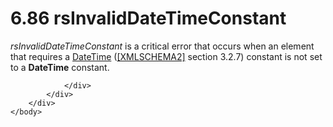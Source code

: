<html dir="LTR" xmlns:mshelp="http://msdn.microsoft.com/mshelp" xmlns:ddue="http://ddue.schemas.microsoft.com/authoring/2003/5" xmlns:xlink="http://www.w3.org/1999/xlink" xmlns:tool="http://www.microsoft.com/tooltip">
    <head>
        <meta http-equiv="Content-Type" content="text/html; CHARSET=utf-8"></meta>
        <meta name="save" content="history"></meta>
        <title>6.86 rsInvalidDateTimeConstant</title>
        <xml>
            <mshelp:toctitle title="6.86 rsInvalidDateTimeConstant"></mshelp:toctitle>
            <mshelp:rltitle title="[MS-RDL]: rsInvalidDateTimeConstant"></mshelp:rltitle>
            <mshelp:keyword index="A" term="b59d43e2-7594-4e86-807f-22b549a9803a"></mshelp:keyword>
            <mshelp:attr name="DCSext.ContentType" value="open specification"></mshelp:attr>
            <mshelp:attr name="AssetID" value="b59d43e2-7594-4e86-807f-22b549a9803a"></mshelp:attr>
            <mshelp:attr name="TopicType" value="kbRef"></mshelp:attr>
            <mshelp:attr name="DCSext.Title" value="[MS-RDL]: rsInvalidDateTimeConstant" />
        </xml>
    </head>
    <body>
        <div id="header">
            <h1 class="heading">6.86 rsInvalidDateTimeConstant</h1>
        </div>
        <div id="mainSection">
            <div id="mainBody">
                <div id="allHistory" class="saveHistory"></div>
                <div id="sectionSection0" class="section" name="collapseableSection">
                    

<p><i>rsInvalidDateTimeConstant</i> is a critical error that
occurs when an element that requires a <a href="d3b6da93-3935-4a28-8521-268d6f7f9a9d.htm">DateTime</a> (<a href="https://go.microsoft.com/fwlink/?LinkId=90610">[XMLSCHEMA2]</a> section
3.2.7) constant is not set to a <b>DateTime</b> constant.</p>


                </div>
            </div>
        </div>
    </body>
</html>